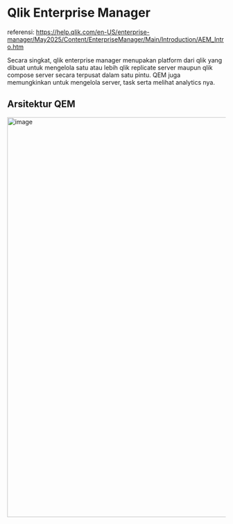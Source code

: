 # Qlik Enterprise Manager

referensi: https://help.qlik.com/en-US/enterprise-manager/May2025/Content/EnterpriseManager/Main/Introduction/AEM_Intro.htm

Secara singkat, qlik enterprise manager menupakan platform dari qlik yang dibuat untuk mengelola satu atau lebih qlik replicate server maupun qlik compose server secara terpusat dalam satu pintu. QEM juga memungkinkan untuk mengelola server, task serta melihat analytics nya.

## Arsitektur QEM

<img width="994" height="922" alt="image" src="https://github.com/user-attachments/assets/e051cf0a-0c72-4011-948b-4bd427be3aed" />
